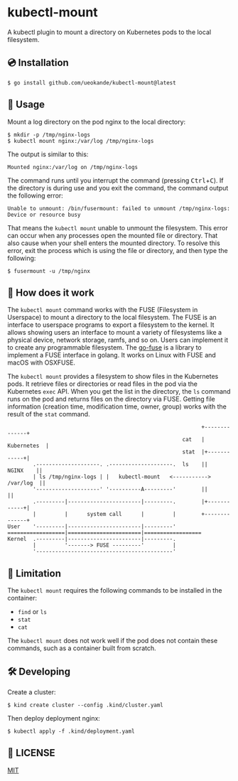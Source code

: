# kubectl-mount

A kubectl plugin to mount a directory on Kubernetes pods to the local filesystem.

## :cd: Installation

```console
$ go install github.com/ueokande/kubectl-mount@latest
```
## :notebook_with_decorative_cover: Usage

Mount a log directory on the pod nginx to the local directory:

```console
$ mkdir -p /tmp/nginx-logs
$ kubectl mount nginx:/var/log /tmp/nginx-logs
```

The output is similar to this:

```
Mounted nginx:/var/log on /tmp/nginx-logs
```

The command runs until you interrupt the command (pressing <kbd>Ctrl</kbd>+<kbd>C</kbd>).  If the directory is during use and you exit the command, the command output the following error:

```
Unable to unmount: /bin/fusermount: failed to unmount /tmp/nginx-logs: Device or resource busy
```

That means the `kubectl mount` unable to unmount the filesystem.  This error can occur when any processes open the mounted file or directory.  That also cause when your shell enters the mounted directory.  To resolve this error, exit the process which is using the file or directory, and then type the following:

```console
$ fusermount -u /tmp/nginx
```

## :diving_mask: How does it work

The `kubectl mount` command works with the FUSE (Filesystem in Userspace) to mount a directory to the local filesystem.  The FUSE is an interface to userspace programs to export a filesystem to the kernel.  It allows showing users an interface to mount a variety of filesystems like a physical device, network storage, ramfs, and so on.  Users can implement it to create any programmable filesystem.  The [go-fuse][] is a library to implement a FUSE interface in golang.  It works on Linux with FUSE and macOS with OSXFUSE.

The `kubectl mount` provides a filesystem to show files in the Kubernetes pods.  It retrieve files or directories or read files in the pod via the Kubernetes `exec` API.  When you get the list in the directory, the `ls` command runs on the pod and returns files on the directory via FUSE.  Getting file information (creation time, modification time, owner, group) works with the result of the `stat` command.

```
                                                             +--------------+
                                                       cat   |  Kubernetes  |
                                                       stat  |+------------+|
        .--------------------. .--------------------.  ls    ||   NGINX    ||
        | ls /tmp/nginx-logs | |   kubectl-mount   <-----------> /var/log  ||
        '--------------------' '----------A---------'        ||            ||
        .---------|-----------------------|---------.        |+------------+|
        |         |      system call      |         |        +--------------+
User    '---------|-----------------------|---------'
==================|=======================|==================
Kernel  .---------|-----------------------|---------.
        |         '-------> FUSE ---------'         |
        '-------------------------------------------'
```
## :stop_sign: Limitation

The `kubectl mount` requires the following commands to be installed in the container:

- `find` or `ls`
- `stat`
- `cat`

The `kubectl mount` does not work well if the pod does not contain these commands, such as a container built from scratch.

## :hammer_and_wrench: Developing

Create a cluster:

```console
$ kind create cluster --config .kind/cluster.yaml
```

Then deploy deployment nginx:

```console
$ kubectl apply -f .kind/deployment.yaml
```

## :memo: LICENSE

[MIT](./LICENSE)

[go-fuse]: https://github.com/hanwen/go-fuse
